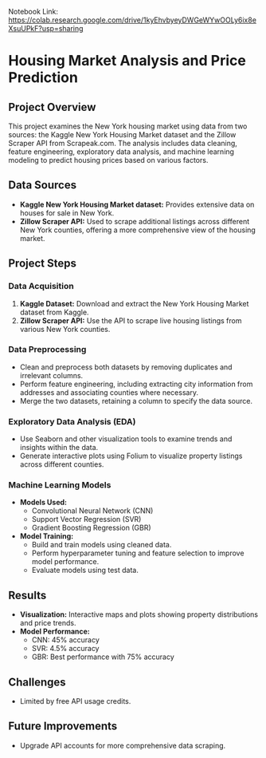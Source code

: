 Notebook Link: https://colab.research.google.com/drive/1kyEhvbyeyDWGeWYwOOLy6ix8eXsuUPkF?usp=sharing
# Housing Market Analysis and Price Prediction

## Project Overview
This project examines the New York housing market using data from two sources: the Kaggle New York Housing Market dataset and the Zillow Scraper API from Scrapeak.com. The analysis includes data cleaning, feature engineering, exploratory data analysis, and machine learning modeling to predict housing prices based on various factors.

## Data Sources
- **Kaggle New York Housing Market dataset:** Provides extensive data on houses for sale in New York.
- **Zillow Scraper API:** Used to scrape additional listings across different New York counties, offering a more comprehensive view of the housing market.

## Project Steps

### Data Acquisition
1. **Kaggle Dataset:** Download and extract the New York Housing Market dataset from Kaggle.
2. **Zillow Scraper API:** Use the API to scrape live housing listings from various New York counties.

### Data Preprocessing
- Clean and preprocess both datasets by removing duplicates and irrelevant columns.
- Perform feature engineering, including extracting city information from addresses and associating counties where necessary.
- Merge the two datasets, retaining a column to specify the data source.

### Exploratory Data Analysis (EDA)
- Use Seaborn and other visualization tools to examine trends and insights within the data.
- Generate interactive plots using Folium to visualize property listings across different counties.

### Machine Learning Models
- **Models Used:**
  - Convolutional Neural Network (CNN)
  - Support Vector Regression (SVR)
  - Gradient Boosting Regression (GBR)
- **Model Training:**
  - Build and train models using cleaned data.
  - Perform hyperparameter tuning and feature selection to improve model performance.
  - Evaluate models using test data.

## Results
- **Visualization:** Interactive maps and plots showing property distributions and price trends.
- **Model Performance:**
  - CNN: 45% accuracy
  - SVR: 4.5% accuracy
  - GBR: Best performance with 75% accuracy

## Challenges
- Limited by free API usage credits.

## Future Improvements
- Upgrade API accounts for more comprehensive data scraping.
